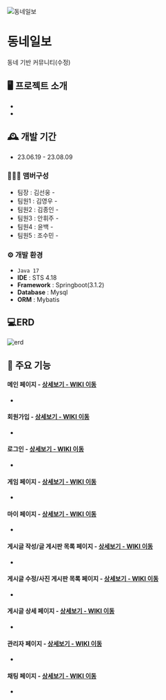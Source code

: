 ![동네일보](https://github.com/jong9810/town/assets/109285716/ecb09f81-8278-431e-9acd-3f8e0326567b)



# 동네일보
동네 기반 커뮤니티(수정)

## 🖥️ 프로젝트 소개
-	
-	

## 🕰️ 개발 기간
* 23.06.19 - 23.08.09

### 🧑‍🤝‍🧑 맴버구성
 - 팀장  : 김선웅 - 
 - 팀원1 : 김영우 - 
 - 팀원2 : 김종인 - 
 - 팀원3 : 안휘주 - 
 - 팀원4 : 윤백 - 
 - 팀원5 : 조수민 - 

### ⚙️ 개발 환경
- `Java 17`
- **IDE** : STS 4.18
- **Framework** : Springboot(3.1.2)
- **Database** : Mysql
- **ORM** : Mybatis

## 💻ERD

![erd](https://github.com/ha-neu1/DBOLeague/assets/107821879/41e09627-93d5-4115-b057-161dbdebd1fb)


## 📌 주요 기능
#### 메인 페이지 - <a href="" >상세보기 - WIKI 이동</a>
- 
#### 회원가입 - <a href="" >상세보기 - WIKI 이동</a>
- 
#### 로그인 - <a href="" >상세보기 - WIKI 이동</a>
- 
#### 게임 페이지 - <a href="" >상세보기 - WIKI 이동</a>
- 
#### 마이 페이지 - <a href="" >상세보기 - WIKI 이동</a>
- 
#### 게시글 작성/글 게시판 목록 페이지 - <a href="" >상세보기 - WIKI 이동</a>
- 
#### 게시글 수정/사진 게시판 목록 페이지 - <a href="" >상세보기 - WIKI 이동</a>
- 
#### 게시글 상세 페이지 - <a href="" >상세보기 - WIKI 이동</a>
- 
#### 관리자 페이지 - <a href="" >상세보기 - WIKI 이동</a>
- 
#### 채팅 페이지 - <a href="" >상세보기 - WIKI 이동</a>
- 
